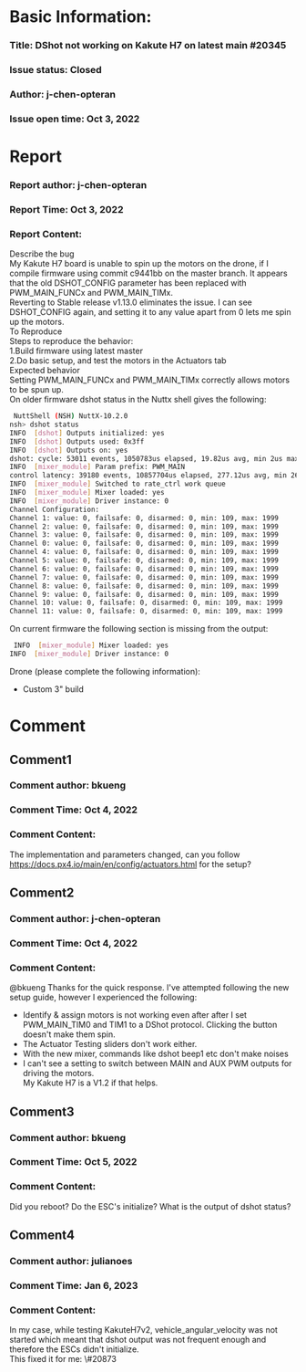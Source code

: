 # Basic Information:
### Title:  DShot not working on Kakute H7 on latest main  #20345 
### Issue status: Closed
### Author: j-chen-opteran
### Issue open time: Oct 3, 2022
# Report
### Report author: j-chen-opteran
### Report Time: Oct 3, 2022
### Report Content:   
Describe the bug  
My Kakute H7 board is unable to spin up the motors on the drone, if I compile firmware using commit c9441bb on the master branch. It appears that the old DSHOT_CONFIG parameter has been replaced with PWM_MAIN_FUNCx and PWM_MAIN_TIMx.  
Reverting to Stable release v1.13.0 eliminates the issue. I can see DSHOT_CONFIG again, and setting it to any value apart from 0 lets me spin up the motors.  
To Reproduce  
Steps to reproduce the behavior:  
1.Build firmware using latest master  
2.Do basic setup, and test the motors in the Actuators tab  
Expected behavior  
Setting PWM_MAIN_FUNCx and PWM_MAIN_TIMx correctly allows motors to be spun up.  
On older firmware dshot status in the Nuttx shell gives the following:  
    
```bash     
 NuttShell (NSH) NuttX-10.2.0        
nsh> dshot status        
INFO  [dshot] Outputs initialized: yes        
INFO  [dshot] Outputs used: 0x3ff        
INFO  [dshot] Outputs on: yes        
dshot: cycle: 53011 events, 1050783us elapsed, 19.82us avg, min 2us max 103us 4.399us rms        
INFO  [mixer_module] Param prefix: PWM_MAIN        
control latency: 39180 events, 10857704us elapsed, 277.12us avg, min 262us max 2743us 144.482us rms        
INFO  [mixer_module] Switched to rate_ctrl work queue        
INFO  [mixer_module] Mixer loaded: yes        
INFO  [mixer_module] Driver instance: 0        
Channel Configuration:        
Channel 1: value: 0, failsafe: 0, disarmed: 0, min: 109, max: 1999        
Channel 2: value: 0, failsafe: 0, disarmed: 0, min: 109, max: 1999        
Channel 3: value: 0, failsafe: 0, disarmed: 0, min: 109, max: 1999        
Channel 0: value: 0, failsafe: 0, disarmed: 0, min: 109, max: 1999        
Channel 4: value: 0, failsafe: 0, disarmed: 0, min: 109, max: 1999        
Channel 5: value: 0, failsafe: 0, disarmed: 0, min: 109, max: 1999        
Channel 6: value: 0, failsafe: 0, disarmed: 0, min: 109, max: 1999        
Channel 7: value: 0, failsafe: 0, disarmed: 0, min: 109, max: 1999        
Channel 8: value: 0, failsafe: 0, disarmed: 0, min: 109, max: 1999        
Channel 9: value: 0, failsafe: 0, disarmed: 0, min: 109, max: 1999        
Channel 10: value: 0, failsafe: 0, disarmed: 0, min: 109, max: 1999        
Channel 11: value: 0, failsafe: 0, disarmed: 0, min: 109, max: 1999        
```  
On current firmware the following section is missing from the output:  
    
```bash     
 INFO  [mixer_module] Mixer loaded: yes        
INFO  [mixer_module] Driver instance: 0        
```  
Drone (please complete the following information):  
- Custom 3" build  

# Comment
## Comment1
### Comment author: bkueng
### Comment Time: Oct 4, 2022
### Comment Content:   
The implementation and parameters changed, can you follow https://docs.px4.io/main/en/config/actuators.html for the setup?  

## Comment2
### Comment author: j-chen-opteran
### Comment Time: Oct 4, 2022
### Comment Content:   
@bkueng Thanks for the quick response. I've attempted following the new setup guide, however I experienced the following:  
- Identify & assign motors is not working even after after I set PWM_MAIN_TIM0 and TIM1 to a DShot protocol. Clicking the button doesn't make them spin.  
- The Actuator Testing sliders don't work either.  
- With the new mixer, commands like dshot beep1 etc don't make noises  
- I can't see a setting to switch between MAIN and AUX PWM outputs for driving the motors.    
My Kakute H7 is a V1.2 if that helps.  

## Comment3
### Comment author: bkueng
### Comment Time: Oct 5, 2022
### Comment Content:   
Did you reboot? Do the ESC's initialize? What is the output of dshot status?  

## Comment4
### Comment author: julianoes
### Comment Time: Jan 6, 2023
### Comment Content:   
In my case, while testing KakuteH7v2, vehicle_angular_velocity was not started which meant that dshot output was not frequent enough and therefore the ESCs didn't initialize.  
This fixed it for me: \\\#20873  
